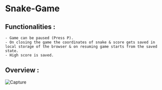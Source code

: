 # Snake-Game 
## Functionalities :
    - Game can be paused (Press P).
    - On closing the game the coordinates of snake & score gets saved in local storage of the browser & on resuming game starts from the saved state.
    - High score is saved.
## Overview :
![Capture](https://user-images.githubusercontent.com/37541022/72204791-cf44e800-34a1-11ea-8f0a-a65241d83d47.PNG)

